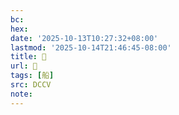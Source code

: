 ```yaml
---
bc:
hex:
date: '2025-10-13T10:27:32+08:00'
lastmod: '2025-10-14T21:46:45-08:00'
title: 􁛔
url: 􁛔
tags: [船]
src: DCCV
note:
---
```

